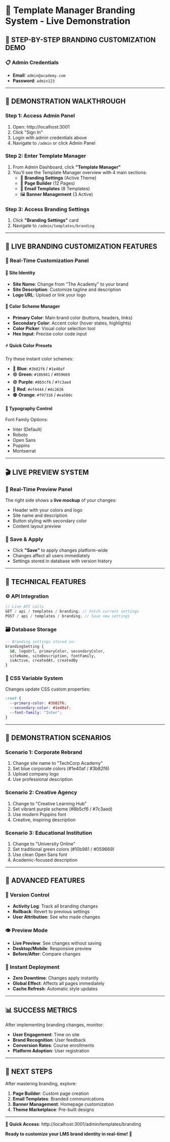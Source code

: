 # 🎨 Template Manager Branding System - Live Demonstration

## 🚀 **STEP-BY-STEP BRANDING CUSTOMIZATION DEMO**

### **📋 Admin Credentials**

- **Email**: `admin@academy.com`
- **Password**: `admin123`

---

## 🎯 **DEMONSTRATION WALKTHROUGH**

### **Step 1: Access Admin Panel**

1. Open: http://localhost:3001
2. Click "Sign In"
3. Login with admin credentials above
4. Navigate to `/admin` or click Admin Panel

### **Step 2: Enter Template Manager**

1. From Admin Dashboard, click **"Template Manager"**
2. You'll see the Template Manager overview with 4 main sections:
   - 🎨 **Branding Settings** (Active Theme)
   - 📄 **Page Builder** (12 Pages)
   - 📧 **Email Templates** (8 Templates)
   - 🖼️ **Banner Management** (3 Active)

### **Step 3: Access Branding Settings**

1. Click **"Branding Settings"** card
2. Navigate to `/admin/templates/branding`

---

## 🎨 **LIVE BRANDING CUSTOMIZATION FEATURES**

### **🎯 Real-Time Customization Panel**

#### **🏢 Site Identity**

- **Site Name**: Change from "The Academy" to your brand
- **Site Description**: Customize tagline and description
- **Logo URL**: Upload or link your logo

#### **🎨 Color Scheme Manager**

- **Primary Color**: Main brand color (buttons, headers, links)
- **Secondary Color**: Accent color (hover states, highlights)
- **Color Picker**: Visual color selection tool
- **Hex Input**: Precise color code input

#### **⚡ Quick Color Presets**

Try these instant color schemes:

- 🔵 **Blue**: `#3b82f6` / `#1e40af`
- 🟢 **Green**: `#10b981` / `#059669`
- 🟣 **Purple**: `#8b5cf6` / `#7c3aed`
- 🔴 **Red**: `#ef4444` / `#dc2626`
- 🟠 **Orange**: `#f97316` / `#ea580c`

#### **📝 Typography Control**

Font Family Options:

- Inter (Default)
- Roboto
- Open Sans
- Poppins
- Montserrat

---

## 🎬 **LIVE PREVIEW SYSTEM**

### **📱 Real-Time Preview Panel**

The right side shows a **live mockup** of your changes:

- Header with your colors and logo
- Site name and description
- Button styling with secondary color
- Content layout preview

### **💾 Save & Apply**

- Click **"Save"** to apply changes platform-wide
- Changes affect all users immediately
- Settings stored in database with version history

---

## 🔧 **TECHNICAL FEATURES**

### **⚙️ API Integration**

```typescript
// Live API calls
GET / api / templates / branding; // Fetch current settings
POST / api / templates / branding; // Save new settings
```

### **🗃️ Database Storage**

```sql
-- Branding settings stored in:
brandingSetting {
  id, logoUrl, primaryColor, secondaryColor,
  siteName, siteDescription, fontFamily,
  isActive, createdAt, createdBy
}
```

### **🎨 CSS Variable System**

Changes update CSS custom properties:

```css
:root {
  --primary-color: #3b82f6;
  --secondary-color: #1e40af;
  --font-family: "Inter";
}
```

---

## 🎯 **DEMONSTRATION SCENARIOS**

### **Scenario 1: Corporate Rebrand**

1. Change site name to "TechCorp Academy"
2. Set blue corporate colors (#1e40af / #3b82f6)
3. Upload company logo
4. Use professional description

### **Scenario 2: Creative Agency**

1. Change to "Creative Learning Hub"
2. Set vibrant purple scheme (#8b5cf6 / #7c3aed)
3. Use modern Poppins font
4. Creative, inspiring description

### **Scenario 3: Educational Institution**

1. Change to "University Online"
2. Set traditional green colors (#10b981 / #059669)
3. Use clean Open Sans font
4. Academic-focused description

---

## 🌟 **ADVANCED FEATURES**

### **🔄 Version Control**

- **Activity Log**: Track all branding changes
- **Rollback**: Revert to previous settings
- **User Attribution**: See who made changes

### **👁️ Preview Mode**

- **Live Preview**: See changes without saving
- **Desktop/Mobile**: Responsive preview
- **Before/After**: Compare changes

### **🚀 Instant Deployment**

- **Zero Downtime**: Changes apply instantly
- **Global Effect**: Affects all pages immediately
- **Cache Refresh**: Automatic style updates

---

## 📊 **SUCCESS METRICS**

After implementing branding changes, monitor:

- **User Engagement**: Time on site
- **Brand Recognition**: User feedback
- **Conversion Rates**: Course enrollments
- **Platform Adoption**: User registration

---

## 🎯 **NEXT STEPS**

After mastering branding, explore:

1. **Page Builder**: Custom page creation
2. **Email Templates**: Branded communications
3. **Banner Management**: Homepage customization
4. **Theme Marketplace**: Pre-built designs

---

**🔗 Quick Access**: http://localhost:3001/admin/templates/branding

**Ready to customize your LMS brand identity in real-time!** 🚀
